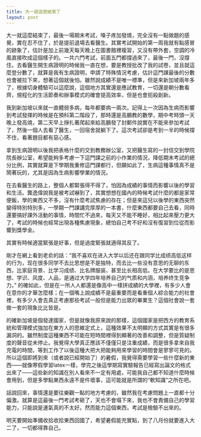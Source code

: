 ```yaml
---
title: 大一就這麼結束了
layout: post
---
```


大一就這麼結束了，最後一場期末考試，嗓子疼加發燒，完全沒有一點做題的感覺，實在忍不住了，於是提前退場去看醫生。其實考試開始的第一周我就有點感冒的跡象了，估計是加上前幾天每天晚上在圖書館裡複習，又沒有帶外套，空調的冷風直接吹成這個樣子的。一共六門考試，前面五門都撐過來了，最後一門，沒撐住。去看醫生開生病證明的時候我一直在想，要是教授批改了我的試卷，並且就這麼登分數了，就算是我有生病證明，申請了特殊情況考慮，估計這門課最後的分數也會被拉下來，想著這個就後怕。雖然說成績不是唯一標準，但是來新加坡兩年多了，根據切身體驗可以這麼說，這個地方其實還是應試教育，一切還是朝分數看齊，規程化的生活節奏和辦事模式的確會提高效率，但是也會扼殺創新。

我到新加坡以來就一直體弱多病，每年都要病一兩次。記得上一次因為生病而影響到考試發揮的時候是在預科第二階段了，那時還是高鵬教的數學，期中考時頭一天晚上發高燒，第二天早上掙扎著爬起來給高鵬發了封郵件說實在不能來參加考試了，然後一個人去看了醫生，一回宿舍就躺下了。這次考試卻是考到一半的時候撐不住，看著題目都有惡心感。

拿到生病證明以後我把表格什麼的交到教務辦公室，又把醫生寫的一封信交到學院院長辦公室，希望能夠多考慮一下這門課之前的小作業的情況，降低期末考試的總分比例，其實就算是下學期我重修這門課都行，但願如此了，生病這種事情真不是鬧著玩的，尤其是因為生病影響學業的情況。

在去看醫生的路上，整個人都緊張得不得了，怕因為成績的事情而影響以後的學習和生活。龔逸偉說我是被考試嚇到了，其實想想在國內的時候考試什麼的都是家常便飯，學的東西又不多，沒有什麼考試焦慮的存在；但是來這兒以後學的東西突然變得特別特別多，一學期一門課講完厚厚的一本書，什麼東西都要自己去看，同時還要搞好課外活動的事情，時間忙不過來，每天又不能不睡好，相比起來壓力更大了，考試的時候也經常出現各種焦慮現象，總怕自己考不好和沒有復習到位從而影響到獎學金。

其實有時候適當緊張是好事，但是過度緊張就適得其反了。

剛才在網上看到老俞的話：“我不喜欢在进入大学以后还在跟同学比成绩高低这样的行为，现在很多同学不去比思想是不是独特，而去比一些没有意思的无聊的东西，比家庭背景、比学习成绩、比名牌服装、甚至比长相高低。在大学要比的是思想、学识、风度、人品，是通过大学四年培养自己的气质和内涵，培养终生竞争力。” 的確如此，但是在一所人人都還是像高中一樣拼成績的大學裡，有多少人會在意你的才華怎麼樣；在一個嘴上說成績不是最重要而是看重個人綜合能力的社會裡，有多少人會去真正考慮那些考試一般但是能力出眾的畢業生？這個社會說一套做一套的現象比比皆是。

的確新加坡是個發達國家，但是就像我原來說的那樣，這個國家是把西方的教育系統和管理模式強加在東方人的思維定式上，這種效果不太明顯的方式其實是有很多漏洞的。雖然制度這種東西不可能在短時間裡得到顯著的改善和調整，但是質疑制度的聲音從未停止。我覺得大學真正應該不僅僅只是注重成績，而是很多拿來自我充電的時間，等到工作了以後這種大把大把能夠用來學習的時間會是寥寥可見的。所以這個即將到來（或者說已經開始了）的暑假，我覺得需要學習一些什麼新的東西——就像寒假學習latex一樣，學完之後這學期寫實驗報告已經寫出論文的格式出來了——這些新的知識在別人看來不一定有用處，可能我自己都不知道什麼時候會用到，但是多學點東西永遠不是件壞事，這可能就是所謂的“軟知識”之所在吧。

話說回來，事情還是要往樂觀一點的地方考慮的，雖然我在考慮問題上一直都十分偏激。就算是這最後一門考試考砸了，天也不會塌下來，我也不會責備自己的學習能力，只能說是運氣真的不太好。然而能力這個東西，考試是檢驗不出來的。

明天要開始準備收拾收拾東西回國了，希望暑假能充實點，到了八月份就要進入大二了，一切都得靠自己。
